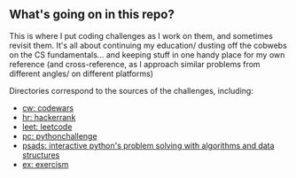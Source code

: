 ## What's going on in this repo?

This is where I put coding challenges as I work on them, and sometimes revisit them. It's all about continuing my education/ dusting off the cobwebs on the CS fundamentals... and keeping stuff in one handy place for my own reference (and cross-reference, as I approach similar problems from different angles/ on different platforms)

Directories correspond to the sources of the challenges, including:
* [cw: codewars](http://www.codewars.com/)  
* [hr: hackerrank](https://www.hackerrank.com/)  
* [leet: leetcode](https://www.leetcode.com)  
* [pc: pythonchallenge](http://www.pythonchallenge.com/)  
* [psads: interactive python's problem solving with algorithms and data structures](http://interactivepython.org/runestone/static/pythonds/index.html)
* [ex: exercism](http://exercism.io/)

